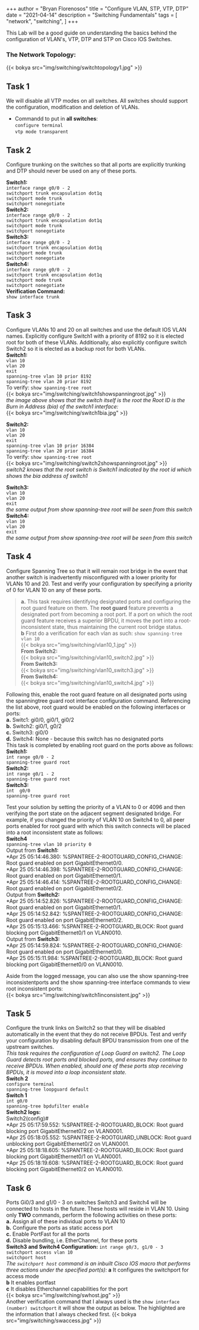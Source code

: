 +++
author = "Bryan Florenosos"
title = "Configure VLAN, STP, VTP, DTP"
date = "2021-04-14"
description = "Switching Fundamentals"
tags = [
    "network",
    "switching",
]
+++

This Lab will be a good guide on understanding the basics behind the configuration of VLAN's, VTP, DTP and STP on Cisco IOS Switches.  

### The Network Topology:  
{{< bokya src="img/switching/switchtopology1.jpg" >}}
  
## Task 1  
We will disable all VTP modes on all switches. All switches should support the configuration,
modification and deletion of VLANs.  
* Commandd to put in **all switches**:  
`configure terminal`  
`vtp mode transparent`  
  

## Task 2  
Configure trunking on the switches so that all ports are explicitly trunking and DTP
should never be used on any of these ports.  

**Switch1:**  
 `interface range g0/0 - 2`  
 `switchport trunk encapsulation dot1q`  
 `switchport mode trunk`  
 `switchport nonegotiate`  
**Switch2:**  
 `interface range g0/0 - 2`  
 `switchport trunk encapsulation dot1q`  
 `switchport mode trunk`  
 `switchport nonegotiate`  
 **Switch3:**  
 `interface range g0/0 - 2`  
 `switchport trunk encapsulation dot1q`  
 `switchport mode trunk`  
 `switchport nonegotiate`  
 **Switch4:**  
 `interface range g0/0 - 2`  
 `switchport trunk encapsulation dot1q`  
 `switchport mode trunk`  
 `switchport nonegotiate`  
**Verification Command:**  
`show interface trunk`  
  
## Task 3   
Configure VLANs 10 and 20 on all switches and use the default IOS VLAN names. Explicitly configure Switch1 with a priority of 8192 so it is elected root for both of these VLANs. Additionally, also explicitly configure switch Switch2 so it is elected as a backup root for both VLANs.  
**Switch1:**  
`vlan 10`  
`vlan 20`  
`exit`  
`spanning-tree vlan 10 prior 8192`  
`spanning-tree vlan 20 prior 8192`  
To verify: `show spanning-tree root`  
{{< bokya src="img/switching/switch1showspanningroot.jpg" >}}    
*the image above shows that the switch itself is the root the Root ID is the Burn in Address (bia) of the switch1 interface:*    
{{< bokya src="img/switching/switch1bia.jpg" >}}    
  
**Switch2:**  
`vlan 10`  
`vlan 20`  
`exit`  
`spanning-tree vlan 10 prior 16384`  
`spanning-tree vlan 20 prior 16384`  
To verify: `show spanning-tree root`  
{{< bokya src="img/switching/switch2showspanningroot.jpg" >}}  
*switch2 knows that the root switch is Switch1 indicated by the root id which shows the bia address of switch1*  
  
**Switch3:**  
`vlan 10`  
`vlan 20`  
`exit`  
*the same output from show spanning-tree root will be seen from this switch*  
**Switch4:**  
`vlan 10`  
`vlan 20`  
`exit`  
*the same output from show spanning-tree root will be seen from this switch*  
  
## Task 4  
Configure Spanning Tree so that it will remain root bridge in the event that another switch is inadvertently misconfigured with a lower priority for VLANs 10 and 20. Test and verify your configuration by specifying a priority of 0 for VLAN 10 on any of these ports.  
> **a.** This task requires identifying designated ports and configuring the root guard feature on them. The **root guard** feature prevents a designated port from becoming a root port. If a port on which the root guard feature receives a superior BPDU, it moves the port into a root-inconsistent state, thus maintaining the current root bridge status.  
> **b** First do a verification for each vlan as such: `show spanning-tree vlan 10`  
{{< bokya src="img/switching/vlan10_1.jpg" >}}  
**From Switch2:**  
{{< bokya src="img/switching/vlan10_switch2.jpg" >}}  
**From Switch3:**  
{{< bokya src="img/switching/vlan10_switch3.jpg" >}}  
**From Switch4:**  
{{< bokya src="img/switching/vlan10_switch4.jpg" >}}  
  
Following this, enable the root guard feature on all designated ports using the spanningtree
guard root interface configuration command. Referencing the list above, root guard
would be enabled on the following interfaces or ports:  
**a.** Switc1: gi0/0, gi0/1, gi0/2  
**b.** Switch2: gi0/1, g0/2    
**c.** Switch3: gi0/0  
**d.** Switch4: None - because this switch has no designated ports  
This task is completed by enabling root guard on the ports above as follows:  
**Switch1:**  
`int range g0/0 - 2`  
`spanning-tree guard root`  
**Switch2:**  
`int range g0/1 - 2`  
`spanning-tree guard root`  
**Switch3:**  
`int  g0/0`  
`spanning-tree guard root`  
  
Test your solution by setting the priority of a VLAN to 0 or 4096 and then verifying the port state on the adjacent segment designated bridge. For example, if you changed the priority of VLAN 10 on Switch4 to 0, all peer ports enabled for root guard with which this switch connects will be placed into a root inconsistent state as follows:  
**Switch4**  
`spanning-tree vlan 10 priority 0`  
Output from **Switch1:**  
*Apr 25 05:14:46.380: %SPANTREE-2-ROOTGUARD_CONFIG_CHANGE: Root guard enabled on port GigabitEthernet0/0.  
*Apr 25 05:14:46.398: %SPANTREE-2-ROOTGUARD_CONFIG_CHANGE: Root guard enabled on port GigabitEthernet0/1.  
*Apr 25 05:14:46.414: %SPANTREE-2-ROOTGUARD_CONFIG_CHANGE: Root guard enabled on port GigabitEthernet0/2.  
Output from **Switch2:**  
*Apr 25 05:14:52.826: %SPANTREE-2-ROOTGUARD_CONFIG_CHANGE: Root guard enabled on port GigabitEthernet0/1.  
*Apr 25 05:14:52.842: %SPANTREE-2-ROOTGUARD_CONFIG_CHANGE: Root guard enabled on port GigabitEthernet0/2.  
*Apr 25 05:15:13.466: %SPANTREE-2-ROOTGUARD_BLOCK: Root guard blocking port GigabitEthernet0/1 on VLAN0010.  
Output from **Switch3:**  
*Apr 25 05:14:59.824: %SPANTREE-2-ROOTGUARD_CONFIG_CHANGE: Root guard enabled on port GigabitEthernet0/0.  
*Apr 25 05:15:11.984: %SPANTREE-2-ROOTGUARD_BLOCK: Root guard blocking port GigabitEthernet0/0 on VLAN0010.  

Aside from the logged message, you can also use the show spanning-tree inconsistentports and the show spanning-tree interface commands to view root inconsistent ports:  
{{< bokya src="img/switching/switch1inconsistent.jpg" >}}  
  
## Task 5   
Configure the trunk links on  Switch2 so that they will be disabled automatically in the event that they do not receive BPDUs. Test and verify your configuration by disabling default BPDU transmission from one of the upstream switches.  
*This task requires the configuration of Loop Guard on switch2. The Loop Guard detects root ports and blocked ports, and ensures they continue to receive BPDUs. When enabled, should one of these ports stop receiving BPDUs, it is moved into a loop inconsistent state.*  
**Switch 2**  
`configure terminal`  
`spanning-tree loopguard default`  
**Switch 1**  
`int g0/0`  
`spanning-tree bpdufilter enable`  
**Switch2 logs:**  
Switch2(config)#  
*Apr 25 05:17:59.552: %SPANTREE-2-ROOTGUARD_BLOCK: Root guard blocking port GigabitEthernet0/2 on VLAN0001.  
*Apr 25 05:18:05.552: %SPANTREE-2-ROOTGUARD_UNBLOCK: Root guard unblocking port GigabitEthernet0/2 on VLAN0001.  
*Apr 25 05:18:18.605: %SPANTREE-2-ROOTGUARD_BLOCK: Root guard blocking port GigabitEthernet0/1 on VLAN0001.  
*Apr 25 05:18:19.608: %SPANTREE-2-ROOTGUARD_BLOCK: Root guard blocking port GigabitEthernet0/2 on VLAN0010.  

## Task 6  
Ports Gi0/3 and g1/0 - 3 on switches Switch3 and Switch4 will be connected to hosts in the future. These hosts will reside in VLAN 10. Using only **TWO** commands, perform the following activities on these ports:  
**a.** Assign all of these individual ports to VLAN 10  
**b.** Configure the ports as static access port  
**c.** Enable PortFast for all the ports  
**d.** Disable bundling, i.e. EtherChannel, for these ports  
**Switch3 and Switch4 Configuration:**
`int range g0/3, g1/0 - 3`  
`switchport access vlan 10`  
`switchport host`  
*The `switchport host` command is an inbuilt Cisco IOS macro that performs three actions under the specified port(s):*
**a** It configures the switchport for access mode  
**b** It enables portfast  
**c** It disables Etherchannel capabilities for the port  
{{< bokya src="img/switching/swhost.jpg" >}}  
Another verification command that I always used is the `show interface (number) switchport` it will show the output as below. The highlighted are the information that I always checked first.
{{< bokya src="img/switching/swaccess.jpg" >}}  




